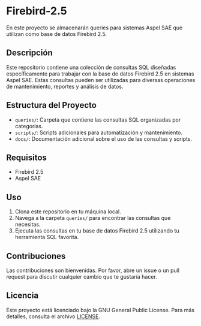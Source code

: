 # Firebird-2.5

En este proyecto se almacenarán queries para sistemas Aspel SAE que utilizan como base de datos Firebird 2.5.

## Descripción

Este repositorio contiene una colección de consultas SQL diseñadas específicamente para trabajar con la base de datos Firebird 2.5 en sistemas Aspel SAE. Estas consultas pueden ser utilizadas para diversas operaciones de mantenimiento, reportes y análisis de datos.

## Estructura del Proyecto

- `queries/`: Carpeta que contiene las consultas SQL organizadas por categorías.
- `scripts/`: Scripts adicionales para automatización y mantenimiento.
- `docs/`: Documentación adicional sobre el uso de las consultas y scripts.

## Requisitos

- Firebird 2.5
- Aspel SAE

## Uso

1. Clona este repositorio en tu máquina local.
2. Navega a la carpeta `queries/` para encontrar las consultas que necesitas.
3. Ejecuta las consultas en tu base de datos Firebird 2.5 utilizando tu herramienta SQL favorita.

## Contribuciones

Las contribuciones son bienvenidas. Por favor, abre un issue o un pull request para discutir cualquier cambio que te gustaría hacer.

## Licencia

Este proyecto está licenciado bajo la GNU General Public License. Para más detalles, consulta el archivo [LICENSE](LICENSE).